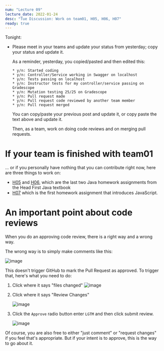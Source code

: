 ```yaml
---
num: "Lecture 09"
lecture_date: 2022-01-24
desc: "Tue Discussion: Work on team01, H05, H06, H07"
ready: true
---
```



Tonight:

* Please meet in your teams and update your status from yesterday; copy your status and update it.
  
  As a reminder, yesterday, you copied/pasted and then edited this:
  
  ```
  * y/n: Started coding
  * y/n: Controller/Service working in Swagger on localhost
  * y/n: Tests passing on localhost
  * y/n: Instructor tests for my controller/service passing on Gradescope
  * y/n: Mutation testing 25/25 on Gradescope
  * y/n: Pull request made
  * y/n: Pull request code reviewed by another team member
  * y/n: Pull request merged
  ```
  
  You can copy/paste your previous post and update it, or copy paste the text above and update it.
  
  Then, as a team, work on doing code reviews and on merging pull requests.

# If your team is finished with team01

... or if you personally have nothing that you can contribute right now, here are three things to work on:

* [H05](https://ucsb-cs156.github.io/w22/hwk/h05/) and [H06](https://ucsb-cs156.github.io/w22/hwk/h06/), which are the last two Java homework assignments from the Head First Java textbook
* [H07](https://ucsb-cs156.github.io/w22/hwk/h07/) which is the first homework assignment that introduces JavaScript.

# An important point about code reviews


When you do an approving code review, there is a right way and a wrong way.

The wrong way is to simply make comments like this:

![image](https://user-images.githubusercontent.com/1119017/151084022-66135fc8-ee25-4b92-8f10-971e8fcfa4d3.png)

This doesn't trigger GitHub to mark the Pull Request as approved.  To trigger that, here's what you need to do:

1. Click where it says "files changed"
   ![image](https://user-images.githubusercontent.com/1119017/151084084-e89a603a-c274-4c9f-83e3-abcbd67eecff.png)

2. Click where it says "Review Changes"

   ![image](https://user-images.githubusercontent.com/1119017/151084137-3a752251-275f-4839-af37-82df2df0746d.png)

3. Click the `Approve` radio button enter `LGTM` and then click submit review.

   ![image](https://user-images.githubusercontent.com/1119017/151084242-3743f5f0-ab8d-40e6-8dcf-d882b65922a7.png)

Of course, you are also free to either "just comment" or "request changes" if you feel that's appropriate.
But if your intent is to approve, this is the way to go about it.

